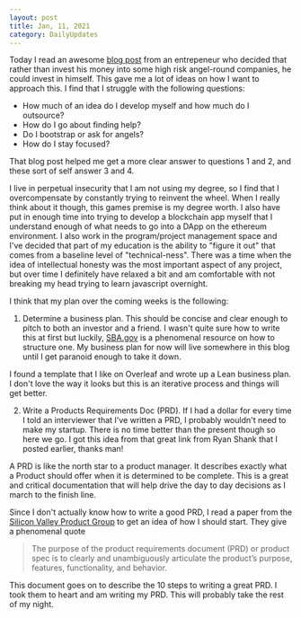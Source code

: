 ```yaml
---
layout: post
title: Jan, 11, 2021
category: DailyUpdates
---
```


Today I read an awesome [blog post](https://medium.com/the-pioneers/how-i-built-and-launched-a-saas-company-for-less-than-40k-dd2775ce6bb1) from an entrepeneur who decided that rather than invest his money into some high risk angel-round companies, he could invest in himself. This gave me a lot of ideas on how I want to approach this. I find that I struggle with the following questions: 
- How much of an idea do I develop myself and how much do I outsource?
- How do I go about finding help?
- Do I bootstrap or ask for angels?
- How do I stay focused?

That blog post helped me get a more clear answer to questions 1 and 2, and these sort of self answer 3 and 4. 

I live in perpetual insecurity that I am not using my degree, so I find that I overcompensate by constantly trying to reinvent the wheel. When I really think about it though, this games premise is my degree worth. I also have put in enough time into trying to develop a blockchain app myself that I understand enough of what needs to go into a DApp on the ethereum environment. I also work in the program/project management space and I've decided that part of my education is the ability to "figure it out" that comes from a baseline level of "technical-ness". There was a time when the idea of intellectual honesty was the most important aspect of any project, but over time I definitely have relaxed a bit and am comfortable with not breaking my head trying to learn javascript overnight.

 I think that my plan over the coming weeks is the following:

1. Determine a business plan. This should be concise and clear enough to pitch to both an investor and a friend. I wasn't quite sure how to write this at first but luckily, [SBA.gov](https://www.sba.gov/business-guide/plan-your-business/write-your-business-plan) is a phenomenal resource on how to structure one. My business plan for now will live somewhere in this blog until I get paranoid enough to take it down.

I found a template that I like on Overleaf and wrote up a Lean business plan. I don't love the way it looks but this is an iterative process and things will get better.

2. Write a Products Requirements Doc (PRD). If I had a dollar for every time I told an interviewer that I've written a PRD, I probably wouldn't need to make my startup. There is no time better than the present though so here we go. I got this idea from that great link from Ryan Shank that I posted earlier, thanks man!

A PRD is like the north star to a product manager. It describes exactly what a Product should offer when it is determined to be complete. This is a great and critical documentation that will help drive the day to day decisions as I march to the finish line. 

Since I don't actually know how to write a good PRD, I read a paper from the [Silicon Valley Product Group](https://svpg.com/assets/Files/goodprd.pdf) to get an idea of how I should start. They give a phenomenal quote 
>The purpose of the product requirements document (PRD) or product spec is to clearly and unambiguously articulate the product’s purpose, features, functionality, and behavior.

This document goes on to describe the 10 steps to writing a great PRD. I took them to heart and am writing my PRD. This will probably take the rest of my night.



